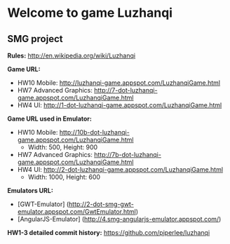 Welcome to game Luzhanqi
========
SMG project
--------

**Rules:** http://en.wikipedia.org/wiki/Luzhanqi

**Game URL:** 

- HW10 Mobile: http://luzhanqi-game.appspot.com/LuzhanqiGame.html
- HW7 Advanced Graphics: http://7-dot-luzhanqi-game.appspot.com/LuzhanqiGame.html
- HW4 UI: http://1-dot-luzhanqi-game.appspot.com/LuzhanqiGame.html

**Game URL used in Emulator:**

- HW10 Mobile: http://10b-dot-luzhanqi-game.appspot.com/LuzhanqiGame.html
  - Width: 500, Height: 900
- HW7 Advanced Graphics: http://7b-dot-luzhanqi-game.appspot.com/LuzhanqiGame.html
- HW4 UI: http://2-dot-luzhanqi-game.appspot.com/LuzhanqiGame.html
  - Width: 1000, Height: 600

**Emulators URL:**

- [GWT-Emulator] (http://2-dot-smg-gwt-emulator.appspot.com/GwtEmulator.html)
- [AngularJS-Emulator] (http://4.smg-angularjs-emulator.appspot.com/)

**HW1-3 detailed commit history:** https://github.com/piperlee/luzhanqi

